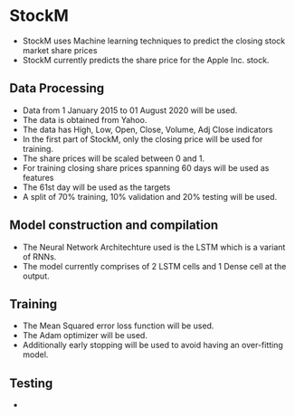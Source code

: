 # StockM

- StockM uses Machine learning techniques to predict the closing stock market share prices
- StockM currently predicts the share price for the Apple Inc. stock.

## Data Processing

- Data from 1 January 2015 to 01 August 2020 will be used.
- The data is obtained from Yahoo.
- The data has High, Low, Open, Close, Volume, Adj Close indicators
- In the first part of StockM, only the closing price will be used for training.
- The share prices will be scaled between 0 and 1.
- For training closing share prices spanning 60 days will be used as features
- The 61st day will be used as the targets
- A split of 70% training, 10% validation and 20% testing will be used.

## Model construction and compilation

- The Neural Network Architechture used is the LSTM which is a variant of RNNs.
- The model currently comprises of 2 LSTM cells and 1 Dense cell at the output.

## Training

- The Mean Squared error loss function will be used.
- The Adam optimizer will be used.
- Additionally early stopping will be used to avoid having an over-fitting model.

## Testing

-
